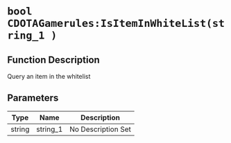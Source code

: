 # `bool CDOTAGamerules:IsItemInWhiteList(string_1 )`
## Function Description
Query an item in the whitelist
## Parameters
Type|Name|Description
--|--|--
string|string_1|No Description Set
